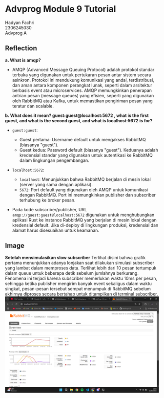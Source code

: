 # Advprog Module 9 Tutorial
Hadyan Fachri\
2306245030\
Advprog A

## Reflection
**a. What is amqp?**
- AMQP (Advanced Message Queuing Protocol) adalah protokol standar terbuka yang digunakan untuk pertukaran pesan antar sistem secara asinkron. Protokol ini mendukung komunikasi yang andal, terdistribusi, dan aman antara komponen perangkat lunak, seperti dalam arsitektur berbasis event atau microservices. AMQP memungkinkan penerapan antrian pesan (message queues) yang efisien, seperti yang digunakan oleh RabbitMQ atau Kafka, untuk memastikan pengiriman pesan yang teratur dan scalable.

**b. What does it mean? guest:guest@localhost:5672 , what is the first guest, and what is the second guest, and what is localhost:5672 is for?**
- `guest:guest`:
    - Guest pertama: Username default untuk mengakses RabbitMQ (biasanya "guest").
    - Guest kedua: Password default (biasanya "guest").
    Keduanya adalah kredensial standar yang digunakan untuk autentikasi ke RabbitMQ dalam lingkungan pengembangan.

- `localhost:5672`:
    - `localhost`: Menunjukkan bahwa RabbitMQ berjalan di mesin lokal (server yang sama dengan aplikasi). 
    - `5672`: Port default yang digunakan oleh AMQP untuk komunikasi dengan RabbitMQ. Port ini memungkinkan publisher dan subscriber terhubung ke broker pesan.

- Pada kode subscriber/publisher, URL `amqp://guest:guest@localhost:5672` digunakan untuk menghubungkan aplikasi Rust ke instance RabbitMQ yang berjalan di mesin lokal dengan kredensial default. Jika di-deploy di lingkungan produksi, kredensial dan alamat harus disesuaikan untuk keamanan.

## Image
**Setelah mensimulasikan slow subscriber**
Terlihat disini bahwa grafik pertama menunjukkan adanya lonjakan saat dilakukan simulasi subscriber yang lambat dalam memproses data. Terlihat lebih dari 10 pesan tertumpuk dalam queue untuk beberapa detik sebelum jumlahnya berkurang. Fenomena ini terjadi karena subscriber memerlukan waktu 10ms per pesan, sehingga ketika publisher mengirim banyak event sekaligus dalam waktu singkat, pesan-pesan tersebut sempat menumpuk di RabbitMQ sebelum akhirnya diproses secara bertahap untuk ditampilkan di terminal subscriber.
![alt text](image.png)